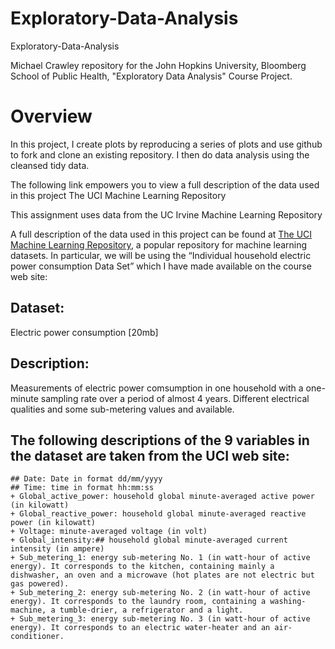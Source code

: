 # Exploratory-Data-Analysis
Exploratory-Data-Analysis

Michael Crawley repository for the John Hopkins University, Bloomberg School of Public Health, "Exploratory Data Analysis" Course Project.

# Overview
In this project, I create plots by reproducing a series of plots and use github to fork and clone an existing repository. I then do data analysis using the cleansed tidy data.

The following link empowers you to view a full description of the data used in this project The UCI Machine Learning Repository

This assignment uses data from the UC Irvine Machine Learning Repository

A full description of the data used in this project can be found at 
[The UCI Machine Learning Repository](http://archive.ics.uci.edu/ml/), a popular repository for machine learning datasets. In particular, we will be using the “Individual household electric power consumption Data Set” which I have made available on the course web site:

## Dataset:
Electric power consumption [20mb]

## Description:
Measurements of electric power comsumption in one household with a one-minute sampling rate over a period of almost 4 years.  Different electrical qualities and some sub-metering values and available.

## The following descriptions of the 9 variables in the dataset are taken from the UCI web site:

    ## Date: Date in format dd/mm/yyyy
    ## Time: time in format hh:mm:ss
    + Global_active_power: household global minute-averaged active power (in kilowatt)
    + Global_reactive_power: household global minute-averaged reactive power (in kilowatt)
    + Voltage: minute-averaged voltage (in volt)
    + Global_intensity:## household global minute-averaged current intensity (in ampere)
    + Sub_metering_1: energy sub-metering No. 1 (in watt-hour of active energy). It corresponds to the kitchen, containing mainly a dishwasher, an oven and a microwave (hot plates are not electric but gas powered).
    + Sub_metering_2: energy sub-metering No. 2 (in watt-hour of active energy). It corresponds to the laundry room, containing a washing-machine, a tumble-drier, a refrigerator and a light.
    + Sub_metering_3: energy sub-metering No. 3 (in watt-hour of active energy). It corresponds to an electric water-heater and an air-conditioner.
